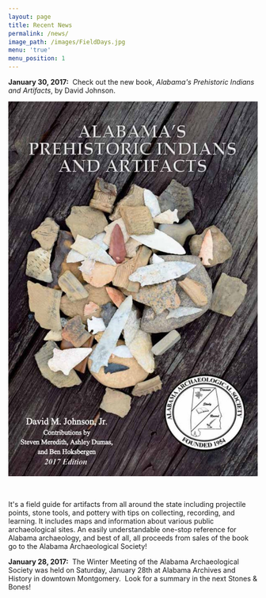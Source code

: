 ```yaml
---
layout: page
title: Recent News
permalink: /news/
image_path: /images/FieldDays.jpg
menu: 'true'
menu_position: 1
---
```



**January 30, 2017:**&nbsp; Check out the new book, *Alabama's Prehistoric Indians and Artifacts*, by David Johnson.

![](/uploads/versions/bookcover---x0-0-907-1360-907-1360x---.jpg)

&nbsp;

It's a field guide for artifacts from all around the state including projectile points, stone tools, and pottery with tips on collecting, recording, and learning. It includes maps and information about various public archaeological sites. An easily understandable one-stop reference for Alabama archaeology, and best of all, all proceeds from sales of the book go to the Alabama Archaeological Society!

**January 28, 2017:**&nbsp; The Winter Meeting of the Alabama Archaeological Society was held on Saturday, January 28th at Alabama Archives and History in downtown Montgomery.&nbsp; Look for a summary in the next Stones & Bones!

&nbsp;